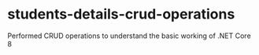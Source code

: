# students-details-crud-operations
Performed CRUD operations to understand the basic working of .NET Core 8

